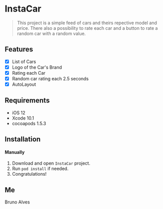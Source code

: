 # InstaCar
> This project is a simple feed of cars and theirs repective model and price. 
There also a possibility to rate each car and a button to rate a random car with a random value.

## Features

- [x] List of Cars
- [x] Logo of the Car's Brand
- [x] Rating each Car
- [x] Random car rating each 2.5 seconds
- [x] AutoLayout

## Requirements

- iOS 12
- Xcode 10.1
- cocoapods 1.5.3

## Installation
#### Manually
1. Download and open ```InstaCar``` project.  
3. Run ```pod install``` if needed.
2. Congratulations!  

## Me
Bruno Alves 
